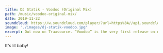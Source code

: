 ```yaml
---
title: DJ Statik - Voodoo (Original Mix)
path: /music/voodoo-original-mix/
date: 2019-11-22
soundcloud: https://w.soundcloud.com/player/?url=https%3A//api.soundcloud.com/tracks/443492598&color=%23ff5500&auto_play=false&hide_related=false&show_comments=true&show_user=true&show_reposts=false&show_teaser=true&visual=true
image: './images/dj-statik-voodoo.jpg'
excerpt: Out now on Traxsource. “Voodoo” is the very first release on my brand new Tech and Deep House label, Scionic. It features garage and bass house inspired sounds, with vocals from Leo Wood that really drive the track – making it ideal for house music club scenes.
---
```


It's lit baby!